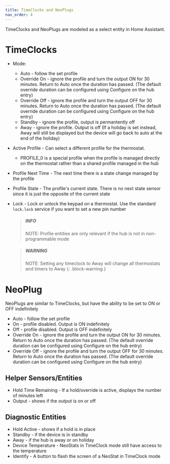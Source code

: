 ```yaml
---
title: TimeClocks and NeoPlugs
nav_order: 4
---
```


TimeClocks and NeoPlugs are modeled as a select entity in Home Assistant.

# TimeClocks

- Mode:
  - Auto - follow the set profile
  - Override On - ignore the profile and turn the output ON for 30 minutes. Return to Auto once the duration has passed. (The default override duration can be configured using Configure on the hub entry)
  - Override Off - ignore the profile and turn the output OFF for 30 minutes. Return to Auto once the duration has passed. (The default override duration can be configured using Configure on the hub entry)
  - Standby - ignore the profile, output is permantently off
  - Away - ignore the profile. Output is off (If a holiday is set instead, Away will still be displayed but the device will go back to auto at the end of the holiday)
- Active Profile - Can select a different profile for the thermostat.
  - PROFILE_0 is a special profile when the profile is managed directly on the thermostat rather than a shared profile managed in the hub
- Profile Next Time - The next time there is a state change managed by the profile
- Profile State - The profile's current state. There is no next state sensor since it is just the opposite of the current state
- Lock - Lock or unlock the keypad on a thermostat. Use the standard `lock.lock` service if you want to set a new pin number

  > ##### INFO
  >
  > NOTE: Profile entities are only relevant if the hub is not in non-programmable mode

  > ##### WARNING
  >
  > NOTE: Setting any timeclock to Away will change all thermostats and timers to Away
  > {: .block-warning }

# NeoPlug

NeoPlugs are similar to TimeClocks, but have the ability to be set to ON or OFF indefinitely

- Auto - follow the set profile
- On - profile disabled. Output is ON indefinitely
- Off - profile disabled. Output is OFF indefinitely
- Override On - ignore the profile and turn the output ON for 30 minutes. Return to Auto once the duration has passed. (The default override duration can be configured using Configure on the hub entry)
- Override Off - ignore the profile and turn the output OFF for 30 minutes. Return to Auto once the duration has passed. (The default override duration can be configured using Configure on the hub entry)

## Helper Sensors/Entities

- Hold Time Remaining - If a hold/override is active, displays the number of minutes left
- Output - shows if the output is on or off

## Diagnostic Entities

- Hold Active - shows if a hold is in place
- Standby - if the device is in standby
- Away - if the hub is away or on holiday
- Device Temperature - NeoStats in TimeClock mode still have access to the temperature
- Identify - A button to flash the screen of a NeoStat in TimeClock mode
